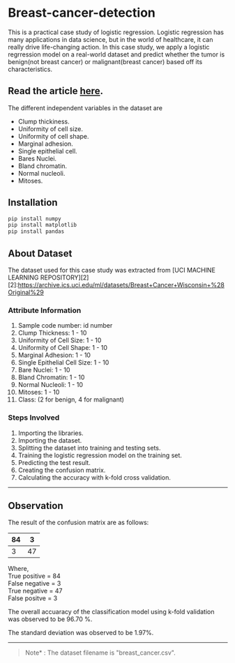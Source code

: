 
# Breast-cancer-detection
This is a practical case study of logistic regression. Logistic regression has many applications in data science, but in the world of healthcare, it can really drive life-changing action. In this case study, we apply a logistic regrression model on a real-world dataset and predict whether the tumor is benign(not breast cancer) or malignant(breast cancer) based off its characteristics. 

## Read the article [here][1].   

[1]:<https://github.com/Maskey71098/Breast-cancer-detection/edit/main/README.md> "here"   

The different independent variables in the dataset are   
* Clump thickiness.
* Uniformity of cell size.
* Uniformity of cell shape.
* Marginal adhesion.
* Single epithelial cell.
* Bares Nuclei.
* Bland chromatin.
* Normal nucleoli.
* Mitoses.  

## Installation
```python
pip install numpy
pip install matplotlib
pip install pandas
``` 

## About Dataset
The dataset used for this case study was extracted from [UCI MACHINE LEARNING REPOSITORY][2]   
[2]:<https://archive.ics.uci.edu/ml/datasets/Breast+Cancer+Wisconsin+%28Original%29>

### **Attribute Information**   

1. Sample code number: id number
2. Clump Thickness: 1 - 10
3. Uniformity of Cell Size: 1 - 10
4. Uniformity of Cell Shape: 1 - 10
5. Marginal Adhesion: 1 - 10
6. Single Epithelial Cell Size: 1 - 10
7. Bare Nuclei: 1 - 10
8. Bland Chromatin: 1 - 10
9. Normal Nucleoli: 1 - 10
10. Mitoses: 1 - 10
11. Class: (2 for benign, 4 for malignant) 


### **Steps Involved** 

1. Importing the libraries.
2. Importing the dataset.
3. Splitting the dataset into training and testing sets.
4. Training the logistic regression model on the training set.
5. Predicting the test result.
6. Creating the confusion matrix.
7. Calculating the accuracy with k-fold cross validation.
___

## Observation   
The result of the confusion matrix are as follows:  

|   84  |   3	|
|---	|---	|
|   3	|  47 	|

Where,   
True positive = 84   
False negative = 3   
True negative = 47   
False positve = 3    

The overall accuaracy of the classification model using k-fold validation was observed to be 96.70 %.   

The standard deviation was observed to be 1.97%.
___   
>Note* : The dataset filename is "breast_cancer.csv".

